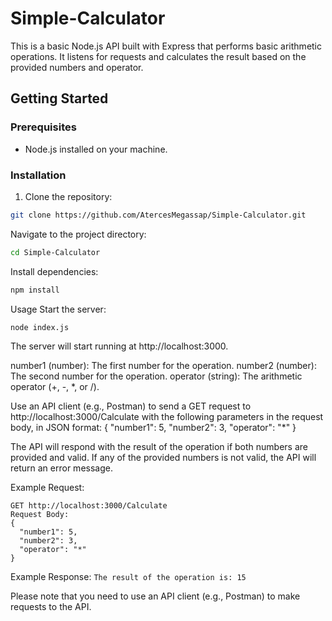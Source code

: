 # Simple-Calculator

This is a basic Node.js API built with Express that performs basic arithmetic operations. It listens for requests and calculates the result based on the provided numbers and operator.

## Getting Started

### Prerequisites

- Node.js installed on your machine.

### Installation

1. Clone the repository:

```bash
git clone https://github.com/AtercesMegassap/Simple-Calculator.git
```
Navigate to the project directory:
```bash
cd Simple-Calculator
```
Install dependencies:
```bash
npm install
```

Usage
Start the server:
```bash
node index.js
```
The server will start running at http://localhost:3000.

number1 (number): The first number for the operation.
number2 (number): The second number for the operation.
operator (string): The arithmetic operator (+, -, *, or /).

Use an API client (e.g., Postman) to send a GET request to http://localhost:3000/Calculate with the following parameters in the request body, in JSON format:
{
  "number1": 5,
  "number2": 3,
  "operator": "*"
}

The API will respond with the result of the operation if both numbers are provided and valid. If any of the provided numbers is not valid, the API will return an error message.

Example Request:
```
GET http://localhost:3000/Calculate
Request Body:
{
  "number1": 5,
  "number2": 3,
  "operator": "*"
}
```
Example Response:
```The result of the operation is: 15```

Please note that you need to use an API client (e.g., Postman) to make requests to the API.

